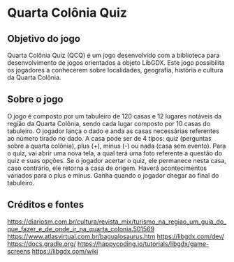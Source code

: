# Quarta Colônia Quiz

## Objetivo do jogo

Quarta Colônia Quiz (QCQ) é um jogo desenvolvido com a biblioteca para desenvolvimento de jogos orientados a objeto LibGDX. Este jogo possibilita os jogadores a conhecerem sobre localidades, geografia, história e cultura da Quarta Colônia.

## Sobre o jogo

O jogo é composto por um tabuleiro de 120 casas e 12 lugares notáveis da região da Quarta Colônia, sendo cada lugar composto por 10 casas do tabuleiro. O jogador lança o dado e anda as casas necessárias referentes ao número tirado no dado.
A casa pode ser de 4 tipos: quiz (perguntas sobre a quarta colônia), plus (+), minus (-) ou nada (casa sem evento). Para o quiz, vai abrir uma nova tela, a qual terá uma foto referente a questão do quiz e suas opções. Se o jogador acertar o quiz, ele permanece nesta casa, caso contrário, ele retorna a casa de origem.
Haverá acontecimentos variados para o plus e minus.
Ganha quando o jogador chegar ao final do tabuleiro.

## Créditos e fontes

<https://diariosm.com.br/cultura/revista_mix/turismo_na_regiao_um_guia_do_que_fazer_e_de_onde_ir_na_quarta_colonia.501569>
<https://www.atlasvirtual.com.br/bagualosaurus.htm>
<https://libgdx.com/dev/>
<https://docs.gradle.org/>
<https://happycoding.io/tutorials/libgdx/game-screens>
<https://libgdx.com/wiki>
